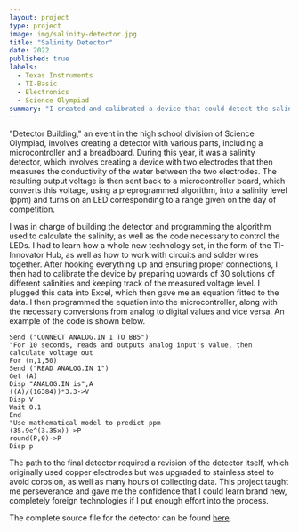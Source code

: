 ```yaml
---
layout: project
type: project
image: img/salinity-detector.jpg
title: "Salinity Detector"
date: 2022
published: true
labels:
  - Texas Instruments
  - TI-Basic
  - Electronics
  - Science Olympiad
summary: "I created and calibrated a device that could detect the salinity of a given solution for a competition."
---
```


"Detector Building," an event in the high school division of Science Olympiad, involves creating a detector with various parts, including a microcontroller and a breadboard. During this year, it was a salinity detector, which involves creating a device with two electrodes that then measures the conductivity of the water between the two electrodes. The resulting output voltage is then sent back to a microcontroller board, which converts this voltage, using a preprogrammed algorithm, into a salinity level (ppm) and turns on an LED corresponding to a range given on the day of competition.
 
I was in charge of building the detector and programming the algorithm used to calculate the salinity, as well as the code necessary to control the LEDs. I had to learn how a whole new technology set, in the form of the TI-Innovator Hub, as well as how to work with circuits and solder wires together. After hooking everything up and ensuring proper connections, I then had to calibrate the device by preparing upwards of 30 solutions of different salinities and keeping track of the measured voltage level. I plugged this data into Excel, which then gave me an equation fitted to the data. I then programmed the equation into the microcontroller, along with the necessary conversions from analog to digital values and vice versa. An example of the code is shown below.

```
Send ("CONNECT ANALOG.IN 1 TO BB5")
"For 10 seconds, reads and outputs analog input's value, then calculate voltage out
For (n,1,50)
Send ("READ ANALOG.IN 1")
Get (A)
Disp "ANALOG.IN is",A
((A)/(16384))*3.3->V
Disp V
Wait 0.1
End
"Use mathematical model to predict ppm
(35.9e^(3.35x))->P
round(P,0)->P
Disp p
```

The path to the final detector required a revision of the detector itself, which originally used copper electrodes but was upgraded to stainless steel to avoid corosion, as well as many hours of collecting data. This project taught me perseverance and gave me the confidence that I could learn brand new, completely foreign technologies if I put enough effort into the process.

The complete source file for the detector can be found [here](https://raw.githubusercontent.com/mizu-benrb/detectorBuilding_PCHS/main/finalDetect).
